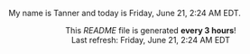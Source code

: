 My name is Tanner and today is Friday, June 21, 2:24 AM EDT.

<p align="center">This <i>README</i> file is generated <b>every 3 hours</b>!</br>Last refresh: Friday, June 21, 2:24 AM EDT<br /></p>
